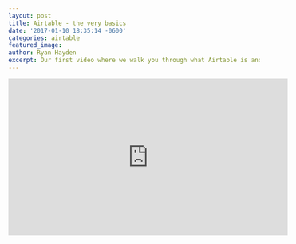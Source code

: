 ```yaml
---
layout: post
title: Airtable - the very basics
date: '2017-01-10 18:35:14 -0600'
categories: airtable
featured_image:
author: Ryan Hayden
excerpt: Our first video where we walk you through what Airtable is and what it does.
---
```


<iframe width="560" height="315" src="https://www.youtube.com/embed/sHPcyu64LyA" frameborder="0" allowfullscreen></iframe>

